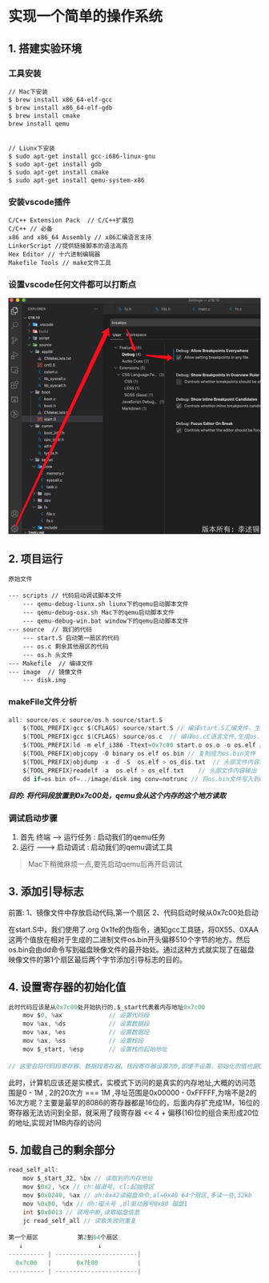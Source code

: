 # 实现一个简单的操作系统

## 1. 搭建实验环境

### 工具安装

```
// Mac下安装
$ brew install x86_64-elf-gcc
$ brew install x86_64-elf-gdb
$ brew install cmake
brew install qemu


// Liunx下安装
$ sudo apt-get install gcc-i686-linux-gnu
$ sudo apt-get install gdb
$ sudo apt-get install cmake
$ sudo apt-get install qemu-system-x86
```

### 安装vscode插件

```
C/C++ Extension Pack  // C/C++扩展包
C/C++ // 必备
x86 and x86_64 Assembly // x86汇编语言支持
LinkerScript //提供链接脚本的语法高亮
Hex Editor // 十六进制编辑器
Makefile Tools // make文件工具
```

### 设置vscode任何文件都可以打断点

![](./images/breakPoint.png)

## 2. 项目运行

```
原始文件

--- scripts // 代码启动调试脚本文件
	--- qemu-debug-liunx.sh liunx下的qemu启动脚本文件
	--- qemu-debug-osx.sh Mac下的qemu启动脚本文件
	--- qemu-debug-win.bat window下的qemu启动脚本文件
--- source  // 我们的代码
	--- start.S 启动第一扇区的代码
	--- os.c 剩余其他扇区的代码
	--- os.h 头文件
--- Makefile  // 编译文件
--- image  // 镜像文件
	--- disk.img 
```

### makeFile文件分析

```c
all: source/os.c source/os.h source/start.S
	$(TOOL_PREFIX)gcc $(CFLAGS) source/start.S // 编译start.S汇编文件，生成start.o文件
	$(TOOL_PREFIX)gcc $(CFLAGS) source/os.c	 // 编译os.cC语言文件,生成os.o文件
	$(TOOL_PREFIX)ld -m elf_i386 -Ttext=0x7c00 start.o os.o -o os.elf // 将生成的.o文件进行链接,生成os.elf文件,并指定生成的代码段的内存地址是0x7c00，运行的时候会放到0x7c00的内存地址上去
	${TOOL_PREFIX}objcopy -O binary os.elf os.bin // 复制成为os.bin文件
	${TOOL_PREFIX}objdump -x -d -S  os.elf > os_dis.txt	 // 头部文件内容输出
	${TOOL_PREFIX}readelf -a  os.elf > os_elf.txt	 // 头部文件内容输出
	dd if=os.bin of=../image/disk.img conv=notrunc // 将os.bin文件写入到disk.img中去，可理解为start.S中的代码会放入到镜像文件的第一个扇区中

```
 ***目的: 将代码段放置到0x7c00处，qemu会从这个内存的这个地方读取***

### 调试启动步骤

1. 首先 终端 -->  运行任务 : 启动我们的qemu任务
2. 运行 ---> 启动调试 : 启动我们的qemu调试工具

> Mac下稍微麻烦一点,要先启动qemu后再开启调试


## 3. 添加引导标志

前置: 1、镜像文件中存放启动代码,第一个扇区 2、代码启动时候从0x7c00处启动

在start.S中，我们使用了.org 0x1fe的伪指令，通知gcc工具链，将0X55、0XAA这两个值放在相对于生成的二进制文件os.bin开头偏移510个字节的地方。然后os.bin会由dd命令写到磁盘映像文件的最开始处。通过这种方式就实现了在磁盘映像文件的第1个扇区最后两个字节添加引导标志的目的。

## 4. 设置寄存器的初始化值

```c
此时代码应该是从0x7c00处开始执行的,$_start代表着内存地址0x7c00
	mov $0, %ax				// 设置代码段
	mov %ax, %ds			// 设置数据段
	mov %ax, %es			// 设置数据段
	mov %ax, %ss			// 设置栈段
	mov $_start, %esp		// 设置栈的起始地址

// 这里会将代码段寄存器、数据段寄存器、栈段寄存器设置为0,即便不设置，初始化的值也是0，栈顶是0x7c00往上，栈是从高地址向低地址增长
```
此时，计算机应该还是实模式，实模式下访问的是真实的内存地址,大概的访问范围是0 - 1M , 2的20次方 === 1M ,寻址范围是0x00000 - 0xFFFFF,为啥不是2的16次方呢？主要是最早的8086的寄存器都是16位的，后面内存扩充成1M，16位的寄存器无法访问到全部，就采用了段寄存器 << 4  + 偏移(16)位的组合来形成20位的地址,实现对1MB内存的访问

## 5. 加载自己的剩余部分

```c
read_self_all:
	mov $_start_32, %bx // 读取到的内存地址
	mov $0x2, %cx // ch:磁道号, cl:起始扇区
	mov $0x0240, %ax // ah:0x42读磁盘命令,al=0x40 64个扇区,多读一些,32kb
	mov %0x80, %dx // dh:磁头号 ,dl驱动器号0x80 磁盘1
	int $0x0013 // 调用中断,读取磁盘信息
	jc read_self_all // 读取失败则重复

第一个扇区           第2到64个扇区
   ↓                     ↓
---------- | -----------------------|
  0x7c00   |       0x7E00           |
---------- | -----------------------|		
```
	 
    







